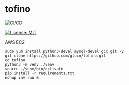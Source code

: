 # tofino

![CI/CD](https://github.com/glucn/tofino/workflows/build/badge.svg?branch=master)

[![License: MIT](https://img.shields.io/badge/License-MIT-yellow.svg)](https://opensource.org/licenses/MIT)


AWS EC2
```
sudo yum install python3-devel mysql-devel gcc git -y
git clone https://github.com/glucn/tofino.git
cd tofino
python3 -m venv ./venv
source ./venv/bin/activate
pip install -r requirements.txt
nohup inv run &
```